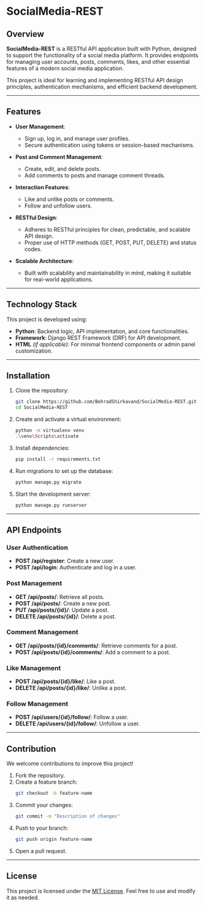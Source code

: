 # SocialMedia-REST

## Overview  
**SocialMedia-REST** is a RESTful API application built with Python, designed to support the functionality of a social media platform. It provides endpoints for managing user accounts, posts, comments, likes, and other essential features of a modern social media application.

This project is ideal for learning and implementing RESTful API design principles, authentication mechanisms, and efficient backend development.

---

## Features  
- **User Management**:  
  - Sign up, log in, and manage user profiles.  
  - Secure authentication using tokens or session-based mechanisms.  

- **Post and Comment Management**:  
  - Create, edit, and delete posts.  
  - Add comments to posts and manage comment threads.  

- **Interaction Features**:  
  - Like and unlike posts or comments.  
  - Follow and unfollow users.  

- **RESTful Design**:  
  - Adheres to RESTful principles for clean, predictable, and scalable API design.  
  - Proper use of HTTP methods (GET, POST, PUT, DELETE) and status codes.  

- **Scalable Architecture**:  
  - Built with scalability and maintainability in mind, making it suitable for real-world applications.  

---

## Technology Stack  
This project is developed using:  
- **Python**: Backend logic, API implementation, and core functionalities.  
- **Framework**: Django REST Framework (DRF) for API development.  
- **HTML** *(if applicable)*: For minimal frontend components or admin panel customization.  

---

## Installation  

1. Clone the repository:  
   ```bash
   git clone https://github.com/BehradShirkavand/SocialMedia-REST.git
   cd SocialMedia-REST
   ```

2. Create and activate a virtual environment:  
   ```bash
   python -m virtualenv venv
   .\venv\Scripts\activate
   ```

3. Install dependencies:  
   ```bash
   pip install -r requirements.txt
   ```

4. Run migrations to set up the database:  
   ```bash
   python manage.py migrate
   ```

5. Start the development server:  
   ```bash
   python manage.py runserver
   ```

---

## API Endpoints  

### User Authentication
- **POST /api/register**: Create a new user.  
- **POST /api/login**: Authenticate and log in a user.  

### Post Management  
- **GET /api/posts/**: Retrieve all posts.  
- **POST /api/posts/**: Create a new post.  
- **PUT /api/posts/{id}/**: Update a post.  
- **DELETE /api/posts/{id}/**: Delete a post.  

### Comment Management  
- **GET /api/posts/{id}/comments/**: Retrieve comments for a post.  
- **POST /api/posts/{id}/comments/**: Add a comment to a post.  

### Like Management  
- **POST /api/posts/{id}/like/**: Like a post.  
- **DELETE /api/posts/{id}/like/**: Unlike a post.  

### Follow Management  
- **POST /api/users/{id}/follow/**: Follow a user.  
- **DELETE /api/users/{id}/follow/**: Unfollow a user.  

---

## Contribution  

We welcome contributions to improve this project!  

1. Fork the repository.  
2. Create a feature branch:  
   ```bash
   git checkout -b feature-name
   ```  
3. Commit your changes:  
   ```bash
   git commit -m "Description of changes"
   ```  
4. Push to your branch:  
   ```bash
   git push origin feature-name
   ```  
5. Open a pull request.  

---

## License  
This project is licensed under the [MIT License](LICENSE). Feel free to use and modify it as needed.
